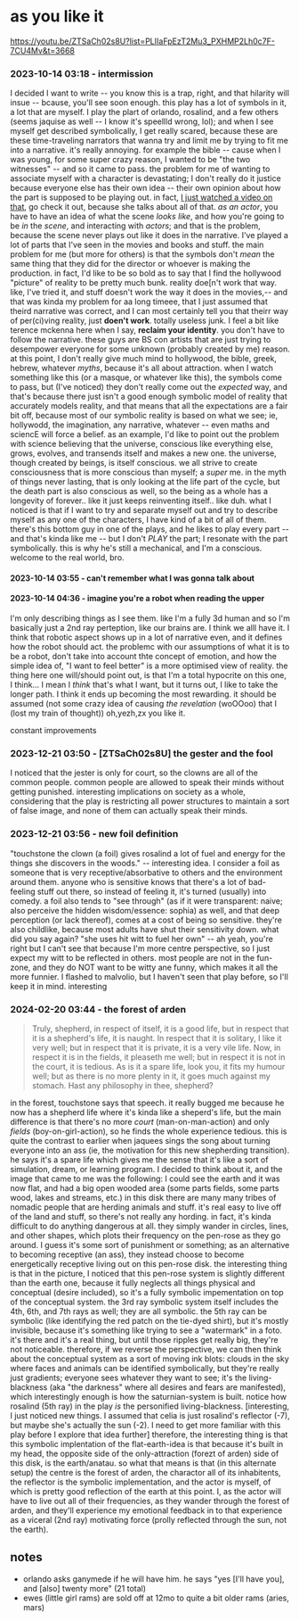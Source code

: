 # as you like it

https://youtu.be/ZTSaCh02s8U?list=PLIIaFpEzT2Mu3_PXHMP2Lh0c7F-7CU4Mv&t=3668

### 2023-10-14 03:18 - intermission

I decided I want to write -- you know this is a trap, right, and that hilarity will insue -- bcause, you'll see soon enough. this play has a lot of symbols in it, a lot that are myself. I play the plart of orlando, rosalind, and a few others (seems jaquise as well -- I know it's speellld wrong, lol); and when I see myself get described symbolically, I get really scared, because these are these time-traveling narrators that wanna try and limit me by trying to fit me into a narrative. it's really annoying. for example the bible -- cause when I was young, for some super crazy reason, I wanted to be "the two witnesses" -- and so it came to pass. the problem for me of wanting to associate myself with a character is devastating; I don't really do it justice because everyone else has their own idea -- their own opinion about how the part is supposed to be playing out. in fact, [I just watched a video on that](https://youtu.be/cdZLLwtGbsY), go check it out, because she talks about all of that. *as an actor*, you have to have an idea of what the scene *looks like*, and how you're going to be *in* the *scene*, and interacting with *actors*; and that is the problem, because the scene never plays out like it does in the narrative.
    I've played a lot of parts that I've seen in the movies and books and stuff. the main problem for me (but more for others) is that the symbols don't *mean* the same thing that they did for the director or whoever is making the production. in fact, I'd like to be so bold as to say that I find the hollywood "picture" of reality to be pretty much bunk. reality doe[n't work that way. like, I've tried it, and stuff doesn't work the way it does in the movies,-- and that was kinda my problem for aa long timeee, that I just assumed that theird narrative was correct, and I can most certainly tell you that theirr way of per(ci)ving reality, just **doen't work**. totally useless junk.
    I feel a bit like terence mckenna here when I say, **reclaim your identity**. you don't have to follow the narrative. these guys are BS con artists that are just trying to desempower everyone for some unknown (probably created by me) reason. at this point, I don't really give much mind to hollywood, the bible, greek, hebrew, whatever *myths*, because it's all about attraction. when I watch something like this (or a masque, or whatever like this), the symbols come to pass, but (I've noticed) they don't really come out the *expected* way, and that's because there just isn't a good enough symbolic model of reality that accurately models reality, and that means that all the expectations are a fair bit off, because most of our symbolic reality is based on what we see; ie, hollywodd, the imagination, any narrative, whatever -- even maths and sciencE will force a belief.
        as an example, I'd like to point out the problem with science believing that the universe, conscious like everything else, grows, evolves, and transends itself and makes a new one. the universe, though created by beings, is itself conscious. we all strive to create consciousness that is more conscious than myself; a *super* me.
    in the myth of things never lasting, that is only looking at the life part of the cycle, but the death part is also conscious as well, so the being as a whole has a longevity of forever.. like it just keeps reinventing itself.. like duh.
what I noticed is that if I want to try and separate myself out and try to describe myself as any one of the characters, I have kind of a bit of all of them. there's this bottom guy in one of the plays, and he likes to play every part -- and that's kinda like me -- but I don't *PLAY* the part; I resonate with the part symbolically. this is why he's still a mechanical, and I'm a conscious. welcome to the real world, bro.

#### 2023-10-14 03:55 - can't remember what I was gonna talk about
#### 2023-10-14 04:36 - imagine you're a robot when reading the upper

I'm only describing things as I see them. like I'm a fully 3d human and so I'm basically just a 2nd ray perteption, like our brains are. I think we alll have it. I think that robotic aspect shows up in a lot of narrative even, and it defines how the robot should act.
    the problemc with our assumptions of what it is to be a robot, don't take into account thte concept of emotion, and how the simple idea of, "I want to feel better" is a more optimised view of reality. the thing here one will/should point out, is that I'm a total hypocrite on this one, I think... I mean I *think* that's what I want, but it turns out, I like to take the longer path. I think it ends up becoming the most rewarding. it should be assumed (not some crazy idea of causing *the revelation* (woOOoo) that I (lost my train of thought)) oh,yezh,zx you like it.

constant improvements

### 2023-12-21 03:50 - [ZTSaCh02s8U] the gester and the fool

I noticed that the jester is only for court, so the clowns are all of the common people. common people are allowed to speak their minds without getting punished. interesting implications on society as a whole, considering that the play is restricting all power structures to maintain a sort of false image, and none of them can actually speak their minds.

### 2023-12-21 03:56 - new foil definition

"touchstone the clown (a foil) gives rosalind a lot of fuel and energy for the things she discovers in the woods." -- interesting idea. I consider a foil as someone that is very receptive/absorbative to others and the environment around them. anyone who is sensitive knows that there's a lot of bad-feeling stuff out there, so instead of feeling it, it's turned (usually) into comedy. a foil also tends to "see through" (as if it were transparent: naive; also perceive the hidden wisdom/essence: sophia) as well, and that deep perception (or lack thereof), comes at a cost of being so sensitive. they're also childlike, because most adults have shut their sensitivity down. what did you say again? "she uses hit witt to fuel her own" -- ah yeah, you're right but I can't see that because I'm more centre perspective, so I just expect my witt to be reflected in others. most people are not in the fun-zone, and they do NOT want to be witty ane funny, which makes it all the more funnier. I flashed to malvolio, but I haven't seen that play before, so I'll keep it in mind. interesting

### 2024-02-20 03:44 - the forest of arden

> Truly, shepherd, in respect of itself, it is a good
> life, but in respect that it is a shepherd's life,
> it is naught. In respect that it is solitary, I
> like it very well; but in respect that it is
> private, it is a very vile life. Now, in respect it
> is in the fields, it pleaseth me well; but in
> respect it is not in the court, it is tedious. As
> is it a spare life, look you, it fits my humour well;
> but as there is no more plenty in it, it goes much
> against my stomach. Hast any philosophy in thee, shepherd?

in the forest, touchstone says that speech. it really bugged me because he now has a shepherd life where it's kinda like a sheperd's life, but the main difference is that there's no more *court* (man-on-man-action) and only *fields* (boy-on-girl-action), so he finds the whole experience tedious. this is quite the contrast to earlier when jaquees sings the song about turning everyone into an ass (ie, the motivation for this new shepherding transition). he says it's a spare life which gives me the sense that it's like a sort of simulation, dream, or learning program. I decided to think about it, and the image that came to me was the following:
I could see the earth and it was now flat, and had a big open wooded area (some parts fields, some parts wood, lakes and streams, etc.) in this disk there are many many tribes of nomadic people that are herding animals and stuff. it's real easy to live off of the land and stuff, so there's not really any hording. in fact, it's kinda difficult to do anything dangerous at all. they simply wander in circles, lines, and other shapes, which plots their frequency on the pen-rose as they go around.
I guess it's some sort of punishment or something; as an alternative to becoming receptive (an ass), they instead choose to become energetically receptive living out on this pen-rose disk. the interesting thing is that in the picture, I noticed that this pen-rose system is slightly different than the earth one, because it fully neglects all things physical and conceptual (desire included), so it's a fully symbolic impementation on top of the conceptual system.
	the 3rd ray symbolic system itself includes the 4th, 6th, and 7th rays as well; they are all symbolic. the 5th ray can be symbolic (like identifying the red patch on the tie-dyed shirt), but it's mostly invisible, because it's something like trying to see a "watermark" in a foto. it's there and it's a real thing, but until those ripples get really big, they're not noticeable.
	therefore, if we reverse the perspective, we can then think about the conceptual system as a sort of moving ink blots: clouds in the sky where faces and animals can be identified symbolically, but they're really just gradients; everyone sees whatever they want to see; it's the living-blackness (aka "the darkness" where all desires and fears are manifested), which interestingly enough is how the saturnian-system is built. notice how rosalind (5th ray) in the play *is* the personified living-blackness. [interesting, I just noticed new things. I assumed that celia is just rosalind's reflector (-7), but maybe she's actually the sun (-2). I need to get more familiar with this play before I explore that idea further]
therefore, the interesting thing is that this symbolic implentation of the flat-earth-idea is that because it's built in my head, the opposite side of the only-attraction (forezt of arden) side of this disk, is the earth/anatau. so what that means is that (in this alternate setup) the centre is the forest of arden, the charactor all of its inhabitents, the reflector is the symbolic implementation, and the actor is myself, of which is pretty good reflection of the earth at this point. I, as the actor will have to live out all of their frequencies, as they wander through the forest of arden, and they'll experience my emotional feedback in to that experience as a viceral (2nd ray) motivating force (prolly reflected through the sun, not the earth).

## notes
- orlando asks ganymede if he will have him. he says "yes [I'll have you], and [also] twenty more" (21 total)
- ewes (little girl rams) are sold off at 12mo to quite a bit older rams (aries, mars)
